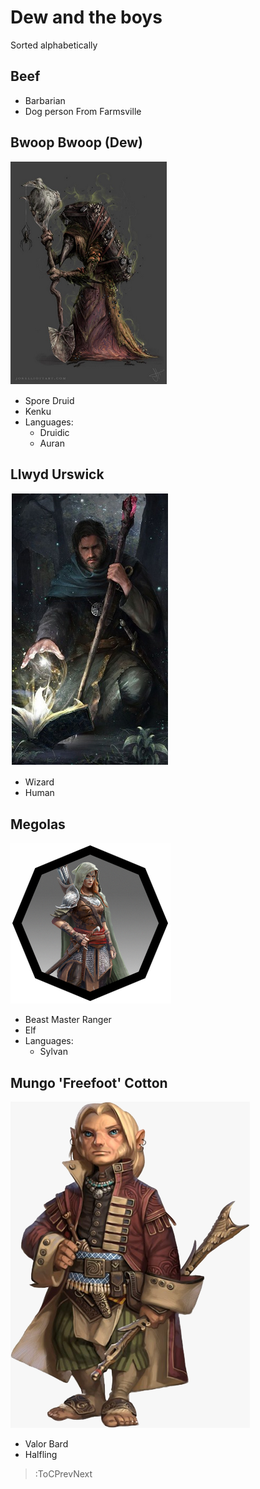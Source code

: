 # Dew and the boys
Sorted alphabetically

## Beef
* Barbarian  
* Dog person
From Farmsville

## Bwoop Bwoop (Dew)
![dew-pic](/docs/assets/dew.png)  
* Spore Druid
* Kenku
* Languages:
    * Druidic
    * Auran

## Llwyd Urswick
![llywd-pics](/docs/assets/llywd.png)  
* Wizard
* Human  


## Megolas
![megolas-pic](/docs/assets/megolas.png)  
* Beast Master Ranger
* Elf
* Languages:
    * Sylvan

## Mungo 'Freefoot' Cotton
![mungo-pic](/docs/assets/mungo.png) 
* Valor Bard
* Halfling

> :ToCPrevNext